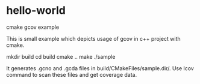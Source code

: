 # hello-world
cmake gcov example

This is small example which depicts usage of gcov in c++ project with cmake.

mkdir build
cd build
cmake ..
make
./sample

It generates .gcno and .gcda files in build/CMakeFiles/sample.dir/.
Use lcov command to scan these files and get coverage data.
